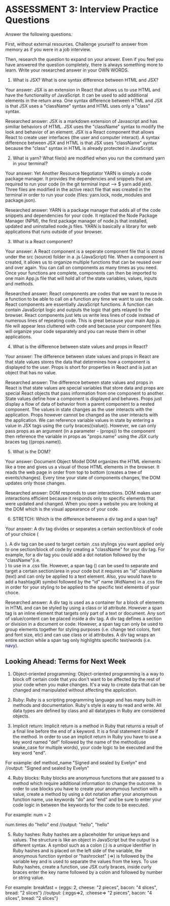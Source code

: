 # ASSESSMENT 3: Interview Practice Questions

Answer the following questions.

First, without external resources. Challenge yourself to answer from memory as if you were in a job interview.

Then, research the question to expand on your answer. Even if you feel you have answered the question completely, there is always something more to learn. Write your researched answer in your OWN WORDS.

1. What is JSX? What is one syntax difference between HTML and JSX?

Your answer:
JSX is an extension in React that allows us to use HTML and have the functionality of JavaScript. It can be used to add additional elements in the return area. One syntax difference between HTML and JSX is that JSX uses a "className" syntax and HTML uses only a "class" syntax.

Researched answer:
JSX is a markdown extension of Javascript and has similiar behaviors of HTML. JSX uses the "className" syntax to modify the look and behavior of an element. JSX is a React component that allows React to create user interfaces (the user and computer interact). A syntax difference between JSX and HTML is that JSX uses "className" syntax because the "class" syntax in HTML is already protected in JavaScript.   

2. What is yarn? What file(s) are modified when you run the command yarn in your terminal?

Your answer:
Yet
Another
Resource
Negotiator
YARN is simply a code package manager. It provides the dependencies and snippets that are required to run your code (in the git terminal input --> $ yarn add jest). Three files are modified in the active react file that was created in the terminal in order to run your code (files: yarn.lock, node_modules and package.json).  

Researched answer:
YARN is a package manager that adds all of the code snippets and dependencies for your code. It replaced the Node Package Manager (NPM), the first package manager of node.js that installed, updated and uninstalled node.js files. YARN is basically a library for web applications that runs outside of your browser.

3. What is a React component?

Your answer:
A React component is a seperate component file that is stored under the src (source) folder in a .js (JavaScript) file. When a component is created, it allows us to organize multiple functions that can be reused over and over again. You can call on components as many times as you need. Once your functions are complete, components can then be imported to one main App.js file that will hold all of the state variables, values, inputs and methods. 

Researched answer:
React components are codes that we want to reuse in a function to be able to call on a function any time we want to use the code. React components are essentially JavaScript functions. A function can contain JavaScript logic and outputs the logic that gets relayed to the browser. React components just lets us write less lines of code instead of numerous lines of repeating code. This is great because your main App.js file will appear less cluttered with code and because your component files will organize your code separately and you can reuse them in other applications.  

4. What is the difference between state values and props in React?

Your answer:
The difference between state values and props in React are that state values stores the data that determines how a component is displayed to the user. Props is short for properties in React and is just an object that has no value. 

Researched answer:
The difference between state values and props in React is that state values are special variables that store data and props are special React objects that pass information from one component to another. State values define how a component is displayed and behaves. Props just display a flow of data of behavior from a parent component to a nested component. The values in state changes as the user interacts with the application. Props however cannot be changed as the user interacts with the application. We can reference variable values in state by entering a value in JSX tags using the curly braces({value}). However, we can only pass props as an argument (in a parameter - (props)) to the component then reference the variable in props as "props.name" using the JSX curly braces tag ({props.name}). 

5. What is the DOM?

Your answer:
Document
Object
Model
DOM organizes the HTML elements like a tree and gives us a visual of those HTML elements in the browser. It reads the web page in order from top to bottom (creates a tree of events/changes). Every time your state of components changes, the DOM updates only those changes.  

Researched answer:
DOM responds to user interactions. DOM makes user interactions efficient because it responds only to specific elements that were updated and changed. When you open a website you are looking at the DOM which is the visual appearance of your code.

6. STRETCH: Which is the difference between a div tag and a span tag?

Your answer:
A div tag divides or separates a certain section/block of code of your choice (<div></div>). A div tag can be used to target certain .css stylings you want applied only to one section/block of code by creating a "className" for your div tag. For example, for a div tag you could add a dot notation followed by the "className"(i.e. <div className=""></div>) to use in a .css file. However, a span tag (<span></span>) can be used to separate and target a certain section/area in your code but it requires an "id" className (<span id="idName">text</span>) and can only be applied to a text element. Also, you would have to add a hashtag(#) symbol followed by the "id" name (#idName) in a .css file in order for your styling to be applied to the specific text elements of your choce. 

Researched answer:
A div tag is used as a container for a block of elements in HTML and can be styled by using a class or id attribute. However a span tag is an inline element that targets only part of a text or document. Any sort of value/content can be placed inside a div tag. A div tag defines a section or division in a document or code. However, a span tag can only be used to group elements together for styling purposes (i.e. change text colors, font and font size, etc) and can use class or id attributes. A div tag wraps an entire section while a span tag only highlights specific text/words (i.e. <span style="color:navy">navy</span>). 

## Looking Ahead: Terms for Next Week

1. Object-oriented programming: Object-oriented programming is a way to block off certain code that you don't want to be affected by the rest of your code when you make changes. It's a way to create data that can be changed and manipulated without affecting the application.

2. Ruby: Ruby is a scripting programming language and has many built-in methods and documentation. Ruby's style is easy to read and write. All data types are defined by class and all datatypes in Ruby are considered objects.

3. Implicit return: Implicit return is a method in Ruby that returns a result of a final line before the end of a keyword. It is a final statement inside if the method. In order to use an implicit return in Ruby you have to use a key word named "def" followed by the name of the method(use snake_case for multiple words), your code logic to be executed and the key word "end". 

For example:
def method_name
  "Signed and sealed by Evelyn"
end
//output: "Signed and sealed by Evelyn"

4. Ruby blocks: Ruby blocks are anonymous functions that are passed to a method which require additional information to change the outcome. In order to use blocks you have to create your anonymous function with a value, create a method by using a dot notation after your anonymous function name, use keywords "do" and "end" and be sure to enter your code logic in between the keywords for the code to be executed. 

For example:
num = 2

num.times do
  "hello"
end
//output: "hello", "hello"

5. Ruby hashes: Ruby hashes are a placeholder for unique keys and values. The structure is like an object in JavaScript but the output is a different syntax. A symbol such as a colon (:) is a unique identifier in Ruby hashes and is placed on the left side of the variable, the anonymous function symbol or "hashrocket" (=>) is followed by the variable key and is used to separate the values from the keys. To use Ruby hashes, create a function, use JSX curly braces, inside curly braces enter the key name followed by a colon and followed by number or string value. 

For example: 
breakfast = {eggs: 2, cheese: "2 pieces", bacon: "4 slices", bread: "2 slices"}
//output: {:eggs=>2, :cheese=> "2 pieces", bacon: "4 slices", bread: "2 slices"}